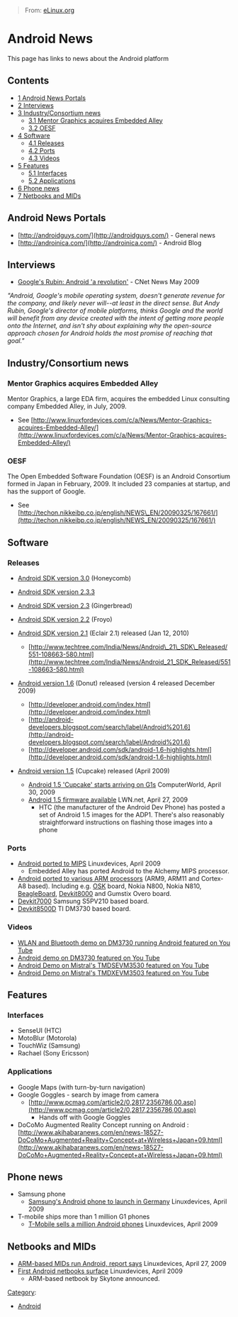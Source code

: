 > From: [eLinux.org](http://eLinux.org/Android_News "http://eLinux.org/Android_News")


# Android News



This page has links to news about the Android platform

## Contents

-   [1 Android News Portals](#android-news-portals)
-   [2 Interviews](#interviews)
-   [3 Industry/Consortium news](#industry-consortium-news)
    -   [3.1 Mentor Graphics acquires Embedded
        Alley](#mentor-graphics-acquires-embedded-alley)
    -   [3.2 OESF](#oesf)
-   [4 Software](#software)
    -   [4.1 Releases](#releases)
    -   [4.2 Ports](#ports)
    -   [4.3 Videos](#videos)
-   [5 Features](#features)
    -   [5.1 Interfaces](#interfaces)
    -   [5.2 Applications](#applications)
-   [6 Phone news](#phone-news)
-   [7 Netbooks and MIDs](#netbooks-and-mids)

## Android News Portals

-   [http://androidguys.com/](http://androidguys.com/) - General news
-   [http://androinica.com/](http://androinica.com/) - Android Blog

## Interviews

-   [Google's Rubin: Android 'a
    revolution'](http://news.cnet.com/8301-1023_3-10245994-93.html) -
    CNet News May 2009

*"Android, Google's mobile operating system, doesn't generate revenue
for the company, and likely never will--at least in the direct sense.
But Andy Rubin, Google's director of mobile platforms, thinks Google and
the world will benefit from any device created with the intent of
getting more people onto the Internet, and isn't shy about explaining
why the open-source approach chosen for Android holds the most promise
of reaching that goal."*

## Industry/Consortium news

### Mentor Graphics acquires Embedded Alley

Mentor Graphics, a large EDA firm, acquires the embedded Linux
consulting company Embedded Alley, in July, 2009.

-   See
    [http://www.linuxfordevices.com/c/a/News/Mentor-Graphics-acquires-Embedded-Alley/](http://www.linuxfordevices.com/c/a/News/Mentor-Graphics-acquires-Embedded-Alley/)

### OESF

The Open Embedded Software Foundation (OESF) is an Android Consortium
formed in Japan in February, 2009. It included 23 companies at startup,
and has the support of Google.

-   See
    [http://techon.nikkeibp.co.jp/english/NEWS\_EN/20090325/167661/](http://techon.nikkeibp.co.jp/english/NEWS_EN/20090325/167661/)

## Software

### Releases

-   [Android SDK version
    3.0](http://developer.android.com/sdk/android-3.0.html) (Honeycomb)
-   [Android SDK version
    2.3.3](http://developer.android.com/sdk/android-2.3.3.html)
-   [Android SDK version
    2.3](http://developer.android.com/sdk/android-2.3.html)
    (Gingerbread)
-   [Android SDK version
    2.2](http://developer.android.com/sdk/android-2.2.html) (Froyo)

-   [Android SDK version
    2.1](http://developer.android.com/sdk/android-2.1.html) (Eclair 2.1)
    released (Jan 12, 2010)
    -   [http://www.techtree.com/India/News/Android\_21\_SDK\_Released/551-108663-580.html](http://www.techtree.com/India/News/Android_21_SDK_Released/551-108663-580.html)

-   [Android version
    1.6](http://developer.android.com/sdk/android-1.6.html) (Donut)
    released (version 4 released December 2009)
    -   [http://developer.android.com/index.html](http://developer.android.com/index.html)
    -   [http://android-developers.blogspot.com/search/label/Android%201.6](http://android-developers.blogspot.com/search/label/Android%201.6)
    -   [http://developer.android.com/sdk/android-1.6-highlights.html](http://developer.android.com/sdk/android-1.6-highlights.html)

-   [Android version
    1.5](http://developer.android.com/sdk/android-1.5.html) (Cupcake)
    released (April 2009)
    -   [Android 1.5 'Cupcake' starts arriving on
        G1s](http://www.computerworld.com/action/article.do?command=viewArticleBasic&taxonomyName=mobile_devices&articleId=9132387&taxonomyId=75&intsrc=kc_top)
        ComputerWorld, April 30, 2009
    -   [Android 1.5 firmware
        available](http://lwn.net/Articles/330377/) LWN.net, April 27,
        2009
        -   HTC (the manufacturer of the Android Dev Phone) has posted a
            set of Android 1.5 images for the ADP1. There's also
            reasonably straightforward instructions on flashing those
            images into a phone

### Ports

-   [Android ported to
    MIPS](http://www.linuxdevices.com/news/NS2957041907.html)
    Linuxdevices, April 2009
    -   Embedded Alley has ported Android to the Alchemy MIPS processor.
-   [Android ported to various ARM
    processors](http://eLinux.org/Android_on_OMAP#Real_hardware "Android on OMAP") (ARM9,
    ARM11 and Cortex-A8 based). Including e.g. [OSK](http://eLinux.org/OSK "OSK") board,
    Nokia N800, Nokia N810, [BeagleBoard](http://eLinux.org/BeagleBoard "BeagleBoard"),
    [Devkit8000](http://eLinux.org/Devkit8000 "Devkit8000") and Gumstix Overo board.
-   [Devkit7000](http://www.armkits.com/product/devkit7000.asp) Samsung
    S5PV210 based board.
-   [Devkit8500D](http://www.armkits.com/product/devkit8500d.asp) TI
    DM3730 based board.

### Videos

-   [WLAN and Bluetooth demo on DM3730 running Android featured on You
    Tube](http://www.youtube.com/watch?v=kkhUqVVOpco)
-   [Android demo on DM3730 featured on You
    Tube](http://www.youtube.com/watch?v=QnP5f_jfqfE)
-   [Android Demo on Mistral's TMDSEVM3530 featured on You
    Tube](http://www.youtube.com/watch?v=3MKg8UAxgTE)
-   [Android Demo on Mistral's TMDXEVM3503 featured on You
    Tube](http://www.youtube.com/watch?v=IuO0YQfjflY)

## Features

### Interfaces

-   SenseUI (HTC)
-   MotoBlur (Motorola)
-   TouchWiz (Samsung)
-   Rachael (Sony Ericsson)

### Applications

-   Google Maps (with turn-by-turn navigation)
-   Google Goggles - search by image from camera
    -   [http://www.pcmag.com/article2/0,2817,2356786,00.asp](http://www.pcmag.com/article2/0,2817,2356786,00.asp)
        - Hands off with Google Goggles
-   DoCoMo Augmented Reality Concept running on Android :
    [http://www.akihabaranews.com/en/news-18527-DoCoMo+Augmented+Reality+Concept+at+Wireless+Japan+09.html](http://www.akihabaranews.com/en/news-18527-DoCoMo+Augmented+Reality+Concept+at+Wireless+Japan+09.html)

## Phone news

-   Samsung phone
    -   [Samsung's Android phone to launch in
        Germany](http://www.linuxdevices.com/news/NS6111935151.html)
        Linuxdevices, April 2009
-   T-mobile ships more than 1 million G1 phones
    -   [T-Mobile sells a million Android
        phones](http://www.linuxdevices.com/news/NS9441485944.html)
        Linuxdevices, April 2009

## Netbooks and MIDs

-   [ARM-based MIDs run Android, report
    says](http://www.linuxdevices.com/news/NS2738659174.html)
    Linuxdevices, April 27, 2009
-   [First Android netbooks
    surface](http://www.linuxdevices.com/news/NS2416044211.html)
    Linuxdevices, April 2009
    -   ARM-based netbook by Skytone announced.


[Category](http://eLinux.org/Special:Categories "Special:Categories"):

-   [Android](http://eLinux.org/Category:Android "Category:Android")


